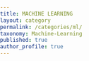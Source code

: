 ```yaml
---
title: MACHINE LEARNING
layout: category
permalink: /categories/ml/
taxonomy: Machine-Learning
published: true
author_profile: true
---
```

<style> html { height: 100% } body { margin: 0; padding: 0; height: 100%; overflow: auto; background-image: url(/assets/images/ml.jpg); background-repeat: no-repeat; background-size: cover; } </style> 

